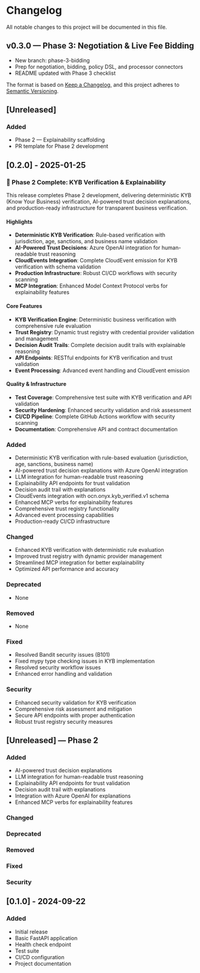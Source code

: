 # Changelog

All notable changes to this project will be documented in this file.

## v0.3.0 — Phase 3: Negotiation & Live Fee Bidding
- New branch: phase-3-bidding
- Prep for negotiation, bidding, policy DSL, and processor connectors
- README updated with Phase 3 checklist

The format is based on [Keep a Changelog](https://keepachangelog.com/en/1.0.0/),
and this project adheres to [Semantic Versioning](https://semver.org/spec/v2.0.0.html).

## [Unreleased]

### Added
- Phase 2 — Explainability scaffolding
- PR template for Phase 2 development

## [0.2.0] - 2025-01-25

### 🚀 Phase 2 Complete: KYB Verification & Explainability

This release completes Phase 2 development, delivering deterministic KYB (Know Your Business) verification, AI-powered trust decision explanations, and production-ready infrastructure for transparent business verification.

#### Highlights
- **Deterministic KYB Verification**: Rule-based verification with jurisdiction, age, sanctions, and business name validation
- **AI-Powered Trust Decisions**: Azure OpenAI integration for human-readable trust reasoning
- **CloudEvents Integration**: Complete CloudEvent emission for KYB verification with schema validation
- **Production Infrastructure**: Robust CI/CD workflows with security scanning
- **MCP Integration**: Enhanced Model Context Protocol verbs for explainability features

#### Core Features
- **KYB Verification Engine**: Deterministic business verification with comprehensive rule evaluation
- **Trust Registry**: Dynamic trust registry with credential provider validation and management
- **Decision Audit Trails**: Complete decision audit trails with explainable reasoning
- **API Endpoints**: RESTful endpoints for KYB verification and trust validation
- **Event Processing**: Advanced event handling and CloudEvent emission

#### Quality & Infrastructure
- **Test Coverage**: Comprehensive test suite with KYB verification and API validation
- **Security Hardening**: Enhanced security validation and risk assessment
- **CI/CD Pipeline**: Complete GitHub Actions workflow with security scanning
- **Documentation**: Comprehensive API and contract documentation

### Added
- Deterministic KYB verification with rule-based evaluation (jurisdiction, age, sanctions, business name)
- AI-powered trust decision explanations with Azure OpenAI integration
- LLM integration for human-readable trust reasoning
- Explainability API endpoints for trust validation
- Decision audit trail with explanations
- CloudEvents integration with ocn.onyx.kyb_verified.v1 schema
- Enhanced MCP verbs for explainability features
- Comprehensive trust registry functionality
- Advanced event processing capabilities
- Production-ready CI/CD infrastructure

### Changed
- Enhanced KYB verification with deterministic rule evaluation
- Improved trust registry with dynamic provider management
- Streamlined MCP integration for better explainability
- Optimized API performance and accuracy

### Deprecated
- None

### Removed
- None

### Fixed
- Resolved Bandit security issues (B101)
- Fixed mypy type checking issues in KYB implementation
- Resolved security workflow issues
- Enhanced error handling and validation

### Security
- Enhanced security validation for KYB verification
- Comprehensive risk assessment and mitigation
- Secure API endpoints with proper authentication
- Robust trust registry security measures

## [Unreleased] — Phase 2

### Added
- AI-powered trust decision explanations
- LLM integration for human-readable trust reasoning
- Explainability API endpoints for trust validation
- Decision audit trail with explanations
- Integration with Azure OpenAI for explanations
- Enhanced MCP verbs for explainability features

### Changed

### Deprecated

### Removed

### Fixed

### Security

## [0.1.0] - 2024-09-22

### Added
- Initial release
- Basic FastAPI application
- Health check endpoint
- Test suite
- CI/CD configuration
- Project documentation
